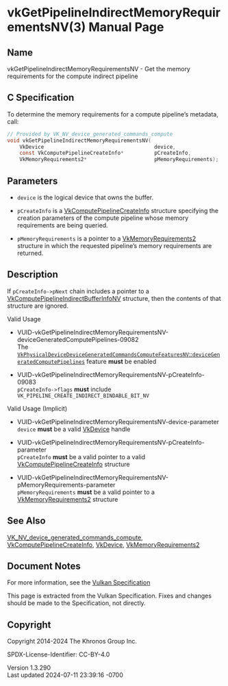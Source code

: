 # vkGetPipelineIndirectMemoryRequirementsNV(3) Manual Page

## Name

vkGetPipelineIndirectMemoryRequirementsNV - Get the memory requirements
for the compute indirect pipeline



## <a href="#_c_specification" class="anchor"></a>C Specification

To determine the memory requirements for a compute pipeline’s metadata,
call:

``` c
// Provided by VK_NV_device_generated_commands_compute
void vkGetPipelineIndirectMemoryRequirementsNV(
    VkDevice                                    device,
    const VkComputePipelineCreateInfo*          pCreateInfo,
    VkMemoryRequirements2*                      pMemoryRequirements);
```

## <a href="#_parameters" class="anchor"></a>Parameters

- `device` is the logical device that owns the buffer.

- `pCreateInfo` is a
  [VkComputePipelineCreateInfo](https://registry.khronos.org/vulkan/specs/1.3-extensions/man/html/VkComputePipelineCreateInfo.html)
  structure specifying the creation parameters of the compute pipeline
  whose memory requirements are being queried.

- `pMemoryRequirements` is a pointer to a
  [VkMemoryRequirements2](https://registry.khronos.org/vulkan/specs/1.3-extensions/man/html/VkMemoryRequirements2.html) structure in which
  the requested pipeline’s memory requirements are returned.

## <a href="#_description" class="anchor"></a>Description

If `pCreateInfo->pNext` chain includes a pointer to a
[VkComputePipelineIndirectBufferInfoNV](https://registry.khronos.org/vulkan/specs/1.3-extensions/man/html/VkComputePipelineIndirectBufferInfoNV.html)
structure, then the contents of that structure are ignored.

Valid Usage

- <a
  href="#VUID-vkGetPipelineIndirectMemoryRequirementsNV-deviceGeneratedComputePipelines-09082"
  id="VUID-vkGetPipelineIndirectMemoryRequirementsNV-deviceGeneratedComputePipelines-09082"></a>
  VUID-vkGetPipelineIndirectMemoryRequirementsNV-deviceGeneratedComputePipelines-09082  
  The <a
  href="https://registry.khronos.org/vulkan/specs/1.3-extensions/html/vkspec.html#features-deviceGeneratedComputePipelines"
  target="_blank"
  rel="noopener"><code>VkPhysicalDeviceDeviceGeneratedCommandsComputeFeaturesNV</code>::<code>deviceGeneratedComputePipelines</code></a>
  feature **must** be enabled

- <a
  href="#VUID-vkGetPipelineIndirectMemoryRequirementsNV-pCreateInfo-09083"
  id="VUID-vkGetPipelineIndirectMemoryRequirementsNV-pCreateInfo-09083"></a>
  VUID-vkGetPipelineIndirectMemoryRequirementsNV-pCreateInfo-09083  
  `pCreateInfo->flags` **must** include
  `VK_PIPELINE_CREATE_INDIRECT_BINDABLE_BIT_NV`

Valid Usage (Implicit)

- <a
  href="#VUID-vkGetPipelineIndirectMemoryRequirementsNV-device-parameter"
  id="VUID-vkGetPipelineIndirectMemoryRequirementsNV-device-parameter"></a>
  VUID-vkGetPipelineIndirectMemoryRequirementsNV-device-parameter  
  `device` **must** be a valid [VkDevice](https://registry.khronos.org/vulkan/specs/1.3-extensions/man/html/VkDevice.html) handle

- <a
  href="#VUID-vkGetPipelineIndirectMemoryRequirementsNV-pCreateInfo-parameter"
  id="VUID-vkGetPipelineIndirectMemoryRequirementsNV-pCreateInfo-parameter"></a>
  VUID-vkGetPipelineIndirectMemoryRequirementsNV-pCreateInfo-parameter  
  `pCreateInfo` **must** be a valid pointer to a valid
  [VkComputePipelineCreateInfo](https://registry.khronos.org/vulkan/specs/1.3-extensions/man/html/VkComputePipelineCreateInfo.html)
  structure

- <a
  href="#VUID-vkGetPipelineIndirectMemoryRequirementsNV-pMemoryRequirements-parameter"
  id="VUID-vkGetPipelineIndirectMemoryRequirementsNV-pMemoryRequirements-parameter"></a>
  VUID-vkGetPipelineIndirectMemoryRequirementsNV-pMemoryRequirements-parameter  
  `pMemoryRequirements` **must** be a valid pointer to a
  [VkMemoryRequirements2](https://registry.khronos.org/vulkan/specs/1.3-extensions/man/html/VkMemoryRequirements2.html) structure

## <a href="#_see_also" class="anchor"></a>See Also

[VK_NV_device_generated_commands_compute](https://registry.khronos.org/vulkan/specs/1.3-extensions/man/html/VK_NV_device_generated_commands_compute.html),
[VkComputePipelineCreateInfo](https://registry.khronos.org/vulkan/specs/1.3-extensions/man/html/VkComputePipelineCreateInfo.html),
[VkDevice](https://registry.khronos.org/vulkan/specs/1.3-extensions/man/html/VkDevice.html),
[VkMemoryRequirements2](https://registry.khronos.org/vulkan/specs/1.3-extensions/man/html/VkMemoryRequirements2.html)

## <a href="#_document_notes" class="anchor"></a>Document Notes

For more information, see the <a
href="https://registry.khronos.org/vulkan/specs/1.3-extensions/html/vkspec.html#vkGetPipelineIndirectMemoryRequirementsNV"
target="_blank" rel="noopener">Vulkan Specification</a>

This page is extracted from the Vulkan Specification. Fixes and changes
should be made to the Specification, not directly.

## <a href="#_copyright" class="anchor"></a>Copyright

Copyright 2014-2024 The Khronos Group Inc.

SPDX-License-Identifier: CC-BY-4.0

Version 1.3.290  
Last updated 2024-07-11 23:39:16 -0700

